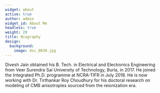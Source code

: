 ```yaml
---
widget: about
active: true
author: admin
widget_id: About Me
headless: true
weight: 20
title: Biography
design:
  background:
    image: dsc_0039.jpg
---
```

Divesh Jain obtained his B. Tech. in Electrical and Electronics Engineering from Veer Surendra Sai University of Technology, Burla, in 2017. He joined the Integrated Ph.D. programme at NCRA-TIFR in July 2018. He is now working with Dr. Tirthankar Roy Choudhury for his doctoral research on modeling of CMB anisotropies sourced from the reionization era.
